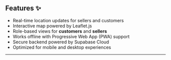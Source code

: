 ## **Features ✨**

- Real-time location updates for sellers and customers
- Interactive map powered by Leaflet.js
- Role-based views for **customers** and **sellers**
- Works offline with Progressive Web App (PWA) support
- Secure backend powered by Supabase Cloud
- Optimized for mobile and desktop experiences

---